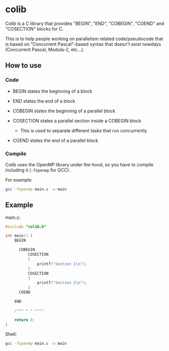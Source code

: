 # colib

Colib is a C library that provides "BEGIN", "END", "COBEGIN", "COEND" and "COSECTION" blocks for C.

This is to help people working on parallelism related code/pseudocode that is based on "Concurrent Pascal"-based syntax that doesn't exist nowdays (Concurrent Pascal, Modula-2, etc...).

## How to use

### Code

 - BEGIN states the beginning of a block
 - END states the end of a block
 
 - COBEGIN states the beginning of a parallel block
 - COSECTION states a parallel section inside a COBEGIN block
   - This is used to separate different tasks that run concurrently
 - COEND states the end of a parallel block

### Compile

Colib uses the OpenMP library under the hood, so you have to compile including it (`-fopenmp` for GCC).

For example:
```bash
gcc -fopenmp main.c -o main
```

## Example
main.c:
```c
#include "colib.h"

int main() {
    BEGIN

      COBEGIN
          COSECTION
          {
              printf("Section 1\n");
          }
          COSECTION
          {
              printf("Section 2\n");
          }
      COEND

    END

    /*** * * ***/

    return 0;
}

```

Shell:
```bash
gcc -fopenmp main.c -o main
```
